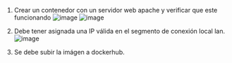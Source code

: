 1. Crear un contenedor con un servidor web apache y verificar que este funcionando
![image](https://github.com/user-attachments/assets/1edc26f6-ab27-4710-915a-2ea5847749ed)
![image](https://github.com/user-attachments/assets/da186623-319c-4124-b88c-c37a3e64b113)

2. Debe tener asignada una IP válida en el segmento de conexión local lan.
![image](https://github.com/user-attachments/assets/3f594519-fcc0-4fae-9f66-e958c7910068)

3. Se debe subir la imágen a dockerhub.

